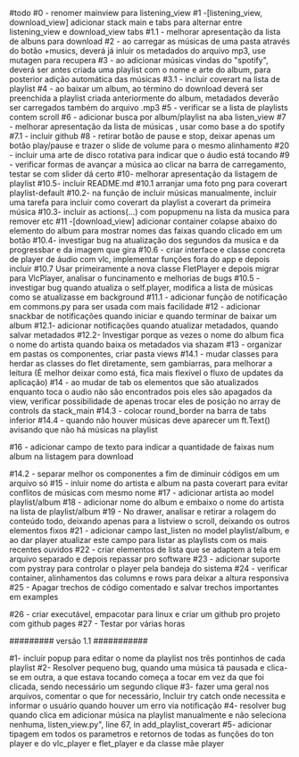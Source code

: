 #todo
#0 - renomer mainview para listening_view
#1 -[listening_view, download_view] adicionar stack main e tabs para alternar entre listening_view e download_view tabs
#1.1 - melhorar apresentação da lista de albuns para download
#2 - ao carregar as músicas de uma pasta através do botão +musics, deverá já inluir os metadados do arquivo mp3, use mutagen para recupera
#3 - ao adicionar músicas vindas do "spotify", deverá ser antes criada uma playlist com o nome e arte do album, para posterior adição automática das músicas 
#3.1 - incluir coverart na lista de playlist
#4 - ao baixar um album, ao término do download deverá ser preenchida a playlist criada anteriormente do album, metadados deverão ser carregados também do arquivo .mp3
#5 - verificar se a lista de playlists contem scroll
#6 - adicionar busca por album/playlist na aba listen_view
#7 - melhorar apresentação da lista de músicas , usar como base a do spotify
#7.1 - incluir github
#8 - retirar botão de pause e stop, deixar apenas um botão play/pause e trazer o slide de volume para o mesmo alinhamento
#20 - incluir uma arte de disco rotativa para indicar que o áudio está tocando
#9 - verificar formas de avançar a música ao clicar na barra de carregamento, testar se com slider dá certo
#10- melhorar apresentação da listagem de playlist
#10.5- incluir README.md
#10.1 arranjar uma foto png para coverart playlist-default
#10.2- na função de incluir músicas manualmente, incluir uma tarefa para incluir como coverart da playlist a coverart da primeira música
#10.3- incluir as actions(...) com popupmenu na lista da musica para remover etc
#11 -[download_view] adicionar container colapse abaixo do elemento do album para mostrar nomes das faixas quando clicado em um botão 
#10.4- investigar bug na atualização dos segundos da musica e da progressbar e da imagem que gira
#10.6 - criar interface e classe concreta de player de áudio com vlc, implementar funções fora do app e depois incluir 
#10.7 Usar primeiramente a nova classe FletPlayer e depois migrar para VlcPlayer, analisar o funcinamento e melhorias de bugs
#10.5 - investigar bug quando atualiza o self.player, modifica a lista de músicas como se atualizasse em background
#11.1 - adicionar função de notificação em commons.py para ser usada com mais facilidade
#12 - adicionar snackbar de notificações quando iniciar e quando terminar de baixar um album
#12.1- adicionar notificações quando atualizar metadados, quando salvar metadados
#12.2- Investigar porque as vezes o nome do album fica o nome do artista quando baixa os metadados via shazam
#13 - organizar em pastas os componentes, criar pasta views
#14.1 - mudar classes para herdar as classes do flet diretamente, sem gambiarras, para melhorar a leitura (É melhor deixar como está, fica mais flexível o fluxo de updates da aplicação)
#14 - ao mudar de tab os elementos que são atualizados enquanto toca o audio não são encontrados pois eles são apagados da view, verificar possibilidade de apenas trocar eles de posição no array de controls da stack_main
#14.3 - colocar round_border na barra de tabs inferior
#14.4 - quando não houver músicas deve aparecer um ft.Text() avisando que não há músicas na playlist

#16 - adicionar campo de texto para indicar a quantidade de faixas num album na listagem para download



#14.2 - separar melhor os componentes a fim de diminuir códigos em um arquivo só
#15 - inluir nome do artista e album na pasta coverart para evitar conflitos de músicas com mesmo nome
#17 - adicionar artista ao model playlist/album
#18 - adicionar nome do album e embaixo o nome do artista na lista de playlist/album
#19 - No drawer, analisar e retirar a rolagem do conteúdo todo, deixando apenas para a listview o scroll, deixando os outros elementos fixos
#21 - adicionar campo last_listen no model playlist/album, e ao dar player atualizar este campo para listar as playlists com os mais recentes ouvidos
#22 - criar elementos de lista que se adaptem a tela em arquivo separado e depois repassar pro software
#23 - adicionar suporte com pystray para controlar o player pela bandeja do sistema
#24 - verificar container, alinhamentos das columns e rows para deixar a altura responsiva
#25 - Apagar trechos de código comentado e salvar trechos importantes em examples

#26 - criar executável, empacotar para linux e criar um github pro projeto com github pages
#27 - Testar por várias horas

######### versão 1.1 ###########

#1- incluir popup para editar o nome da playlist nos três pontinhos de cada playlist
#2- Resolver pequeno bug, quando uma música tá pausada e clica-se em outra, a que estava tocando começa a tocar em vez da que foi clicada, sendo necessário um segundo clique
#3- fazer uma geral nos arquivos, comentar o que for necessário, Incluir try catch onde necessita e informar o usuário quando houver um erro via notificação 
#4- resolver bug quando clica em adicionar música na playlist manualmente e não seleciona nenhuma, listen_view.py", line 67, in add_playlist_coverart
#5- adicionar tipagem em todos os parametros e retornos de todas as funções do ton player e do vlc_player e flet_player e da classe mãe player

